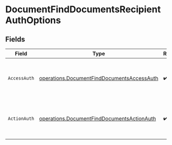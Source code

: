 # DocumentFindDocumentsRecipientAuthOptions


## Fields

| Field                                                                                                    | Type                                                                                                     | Required                                                                                                 | Description                                                                                              |
| -------------------------------------------------------------------------------------------------------- | -------------------------------------------------------------------------------------------------------- | -------------------------------------------------------------------------------------------------------- | -------------------------------------------------------------------------------------------------------- |
| `AccessAuth`                                                                                             | [operations.DocumentFindDocumentsAccessAuth](../../models/operations/documentfinddocumentsaccessauth.md) | :heavy_check_mark:                                                                                       | The type of authentication required for the recipient to access the document.                            |
| `ActionAuth`                                                                                             | [operations.DocumentFindDocumentsActionAuth](../../models/operations/documentfinddocumentsactionauth.md) | :heavy_check_mark:                                                                                       | The type of authentication required for the recipient to sign the document.                              |